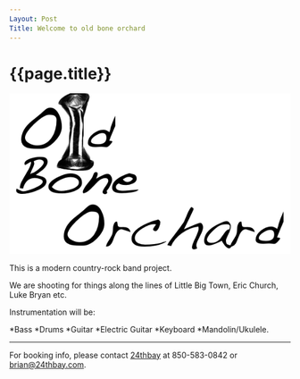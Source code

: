 ```yaml
---
Layout: Post
Title: Welcome to old bone orchard
---
```

{{page.title}}
===
![old bone orchard logo](/images/obo_logo.png)
  
This is a modern country-rock band project.  

We are shooting for things along the lines of Little Big Town, Eric Church, Luke Bryan etc.

Instrumentation will be:

*Bass
*Drums
*Guitar
*Electric Guitar
*Keyboard
*Mandolin/Ukulele. 
****
For booking info, please contact [24thbay](http://www.24thbay.com) at 850-583-0842 or [brian@24thbay.com](mailto:brian@24thbay.com).

